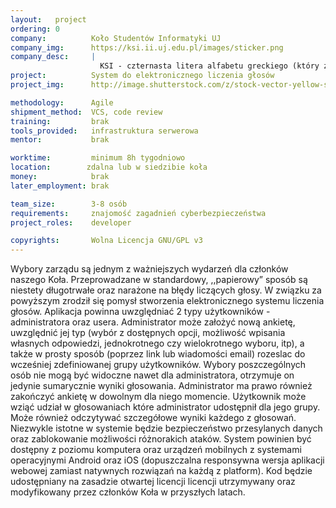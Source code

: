 ```yaml
---
layout:   project
ordering: 0
company:          Koło Studentów Informatyki UJ
company_img:      https://ksi.ii.uj.edu.pl/images/sticker.png
company_desc:     |
                    KSI - czternasta litera alfabetu greckiego (który z pewnością poznasz na Wstępie do Teorii Mnogości) na naszej uczelni zyskała szczególne znaczenie. Pod tym symbolem kryje się bowiem Koło Studentów Informatyki UJ - organizacja, którą powinien znać każdy student informatyki (i nie tylko!). Od prawie 40 lat zrzeszamy kreatywne i ciekawe świata osoby, które nie chcą ograniczać się wyłącznie do obowiązkowych zajęć na uczelni.
project:          System do elektronicznego liczenia głosów
project_img:      http://image.shutterstock.com/z/stock-vector-yellow-submarine-98743079.jpg

methodology:      Agile
shipment_method:  VCS, code review
training:         brak
tools_provided:   infrastruktura serwerowa
mentor:           brak

worktime:         minimum 8h tygodniowo
location:        zdalna lub w siedzibie koła
money:            brak
later_employment: brak

team_size:        3-8 osób
requirements:     znajomość zagadnień cyberbezpieczeństwa
project_roles:    developer

copyrights:       Wolna Licencja GNU/GPL v3 
---
```

Wybory zarządu są jednym z ważniejszych wydarzeń dla członków naszego Koła. Przeprowadzane w standardowy, ,,papierowy” sposób są niestety długotrwałe oraz narażone na błędy liczących głosy. W związku za powyższym zrodził się pomysł stworzenia elektronicznego systemu liczenia głosów. 
Aplikacja powinna uwzględniać 2 typy użytkowników - administratora oraz usera. Administrator może założyć nową ankietę,  uwzględnić jej typ (wybór z dostępnych opcji, możliwość wpisania własnych odpowiedzi, jednokrotnego czy wielokrotnego wyboru, itp), a także w prosty sposób (poprzez link lub wiadomości email) rozeslac do wcześniej zdefiniowanej grupy użytkowników. Wybory poszczególnych osób nie mogą być widoczne nawet dla administratora, otrzymuje on jedynie sumarycznie wyniki głosowania. Administrator ma prawo również zakończyć ankietę w dowolnym dla niego momencie. Użytkownik może wziąć udział w głosowaniach które administrator udostępnił dla jego grupy. Może również odczytywać szczegółowe wyniki każdego z głosowań.
Niezwykle istotne w systemie będzie bezpieczeństwo przesylanych danych oraz zablokowanie możliwości różnorakich ataków. System powinien być dostępny z poziomu komputera oraz urządzeń mobilnych z systemami operacyjnymi Android oraz iOS (dopuszczalna responsywna wersja aplikacji webowej zamiast natywnych rozwiązań na każdą z platform). Kod będzie udostępniany na zasadzie otwartej licencji licencji utrzymywany oraz modyfikowany przez członków Koła w przyszłych latach. 
